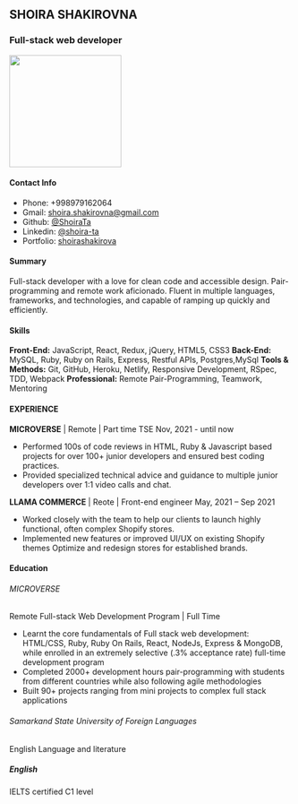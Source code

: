 ## SHOIRA SHAKIROVNA

### Full-stack web developer

<img src="https://user-images.githubusercontent.com/77038610/163835857-948b17d0-80e5-4b5e-8ebf-91f03458d196.jpeg" width="200">

#### Contact Info
- Phone:     +998979162064
- Gmail: shoira.shakirovna@gmail.com
- Github: [@ShoiraTa](https://github.com/ShoiraTa)
- Linkedin: [@shoira-ta](https://www.linkedin.com/in/shoira-ta/)
- Portfolio: [shoirashakirova](https://shoirashakirova.herokuapp.com/)

#### Summary
Full-stack developer with a love for clean code and accessible design. Pair-programming and remote work aficionado. Fluent in multiple languages, frameworks, and technologies, and capable of ramping up quickly and efficiently.

#### Skills
**Front-End:** JavaScript, React, Redux, jQuery, HTML5, CSS3
**Back-End:** MySQL, Ruby,  Ruby on Rails, Express, Restful APIs, Postgres,MySql 
**Tools & Methods:** Git, GitHub, Heroku, Netlify, Responsive Development, RSpec, TDD, Webpack
**Professional:** Remote Pair-Programming, Teamwork, Mentoring

#### EXPERIENCE
**MICROVERSE** |	Remote | Part time TSE 
Nov, 2021 - until now
-  Performed 100s of code reviews in HTML, Ruby & Javascript based projects for over 100+ junior developers and ensured best coding practices.
- Provided specialized technical advice and guidance to multiple junior developers over 1:1 video calls and chat.

**LLAMA COMMERCE** | Reote | Front-end engineer
May, 2021 – Sep 2021

- Worked closely with the team to help our clients to launch highly functional, often complex Shopify stores.
- Implemented new features or improved UI/UX on existing Shopify themes
Optimize and redesign stores for established brands.

#### Education

###### MICROVERSE 
Remote Full-stack Web Development Program | Full Time	
- Learnt the core fundamentals of Full stack web development: HTML/CSS, Ruby, Ruby On Rails, React, NodeJs, Express & MongoDB, while enrolled in an extremely selective (.3% acceptance rate) full-time development program
- Completed 2000+ development hours pair-programming with students from different countries while also following agile methodologies
- Built 90+ projects ranging from mini projects to complex full stack applications

###### Samarkand State University of Foreign Languages
 
English Language and literature

##### English

IELTS certified C1 level


